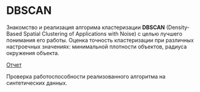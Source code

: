 # DBSCAN

Знакомство и реализация алгорима кластеризации __DBSCAN__ (Density-Based Spatial Clustering of Applications with Noise) с целью лучшего понимания его работы. Оценка точность кластеризации при различных настроечных значениях: минимальной плотности объектов, радиуса окружения объекта.

[Отчет](./report.pdf)

Проверка работоспособности реализованного алгоритма на синтетических данных.

[](./work.png)
